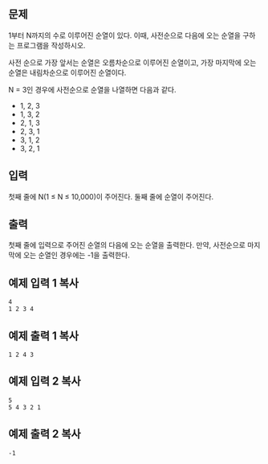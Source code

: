 ##

## 문제

1부터 N까지의 수로 이루어진 순열이 있다. 이때, 사전순으로 다음에 오는 순열을 구하는 프로그램을 작성하시오.

사전 순으로 가장 앞서는 순열은 오름차순으로 이루어진 순열이고, 가장 마지막에 오는 순열은 내림차순으로 이루어진 순열이다.

N = 3인 경우에 사전순으로 순열을 나열하면 다음과 같다.

- 1, 2, 3
- 1, 3, 2
- 2, 1, 3
- 2, 3, 1
- 3, 1, 2
- 3, 2, 1

## 입력

첫째 줄에 N(1 ≤ N ≤ 10,000)이 주어진다. 둘째 줄에 순열이 주어진다.

## 출력

첫째 줄에 입력으로 주어진 순열의 다음에 오는 순열을 출력한다. 만약, 사전순으로 마지막에 오는 순열인 경우에는 -1을 출력한다.

## 예제 입력 1 복사

```
4
1 2 3 4
```

## 예제 출력 1 복사

```
1 2 4 3
```

## 예제 입력 2 복사

```
5
5 4 3 2 1
```

## 예제 출력 2 복사

```
-1
```
